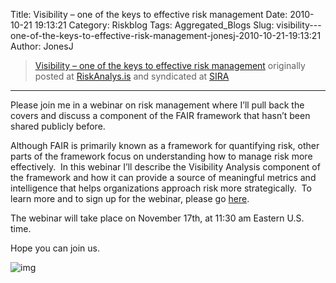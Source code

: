 Title: Visibility – one of the keys to effective risk management
Date: 2010-10-21 19:13:21
Category: Riskblog
Tags: Aggregated_Blogs
Slug: visibility---one-of-the-keys-to-effective-risk-management-jonesj-2010-10-21-19:13:21
Author: JonesJ

>[Visibility – one of the keys to effective risk management](http://feedproxy.google.com/~r/Riskanalysis/~3/eWKcaptYTXs/) originally posted at [RiskAnalys.is](http://riskmanagementinsight.com/riskanalysis) and syndicated at [SIRA](http://societyinforisk.org)
***
Please join me in a webinar on risk management where I’ll pull back the covers and discuss a component of the FAIR framework that hasn’t been shared publicly before.

Although FAIR is primarily known as a framework for quantifying risk, other parts of the framework focus on understanding how to manage risk more effectively.  In this webinar I’ll describe the Visibility Analysis component of the framework and how it can provide a source of meaningful metrics and intelligence that helps organizations approach risk more strategically.  To learn more and to sign up for the webinar, please go [here](http://www.businessofsecurity.com/eventpage6.html).

The webinar will take place on November 17th, at 11:30 am Eastern U.S. time.

Hope you can join us.

![img](http://feeds.feedburner.com/~r/Riskanalysis/~4/eWKcaptYTXs)


